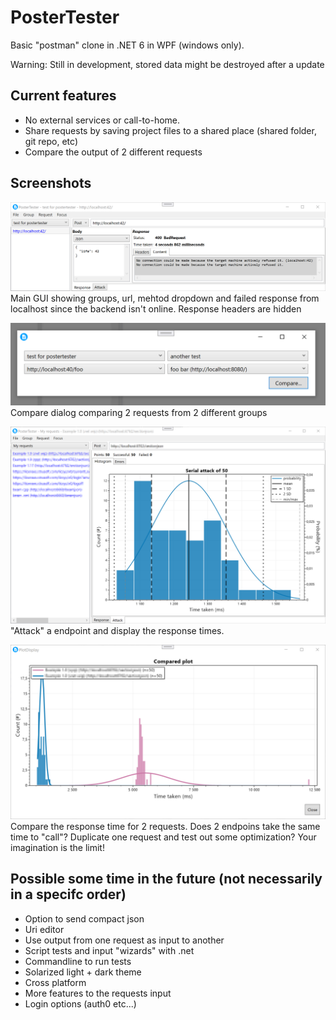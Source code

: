 # PosterTester

Basic "postman" clone in .NET 6 in WPF (windows only).

Warning: Still in development, stored data might be destroyed after a update

## Current features
* No external services or call-to-home. 
* Share requests by saving project files to a shared place (shared folder, git repo, etc)
* Compare the output of 2 different requests

## Screenshots

![Main GUI showing groups, url, mehtod dropdown and failed response from localhost since the backend isn't online, response headers are hidden](data/demo.png)
Main GUI showing groups, url, mehtod dropdown and failed response from localhost since the backend isn't online. Response headers are hidden

![Compare dialog comparing 2 requests from 2 different groups](data/compare.png)
Compare dialog comparing 2 requests from 2 different groups


![Histogram showing the response time of 50 attacks](data/attack-single.png)
"Attack" a endpoint and display the response times.

![A histogram showing 2 distinct response times. A blueish that never goes about 2.5 seconds and a redish that never goes below 5 seconds. The actual endooints are blured.](data/attack-compare.png)
Compare the response time for 2 requests. Does 2 endpoins take the same time to "call"? Duplicate one request and test out some optimization? Your imagination is the limit!


## Possible some time in the future (not necessarily in a specifc order)
* Option to send compact json
* Uri editor
* Use output from one request as input to another
* Script tests and input "wizards" with .net
* Commandline to run tests
* Solarized light + dark theme
* Cross platform
* More features to the requests input
* Login options (auth0 etc...)
